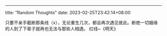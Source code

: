 ---
title: "Random Thoughts"
date: 2023-02-25T23:42:14+08:00

只要不亲手截断那条线（x），无论重生几次，都会再次遇见彼此。断绝一切姻缘的人到了下辈子就再也无法与那些人相遇。
                                                                                        红线~《明天》

